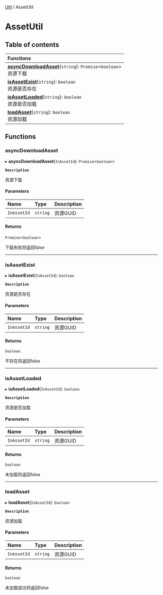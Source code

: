 [Util](Util.Util.md) / AssetUtil

# AssetUtil <Badge type="tip" text="Namespace" /> <Score text="AssetUtil" />

## Table of contents

| Functions |
| :-----|
| **[asyncDownloadAsset](Util.AssetUtil.md#asyncdownloadasset)**(`string`): `Promise`<`boolean`\> <br> 资源下载|
| **[isAssetExist](Util.AssetUtil.md#isassetexist)**(`string`): `boolean` <br> 资源是否存在|
| **[isAssetLoaded](Util.AssetUtil.md#isassetloaded)**(`string`): `boolean` <br> 资源是否加载|
| **[loadAsset](Util.AssetUtil.md#loadasset)**(`string`): `boolean` <br> 资源加载|

## Functions

### asyncDownloadAsset <Score text="asyncDownloadAsset" /> 

▸ **asyncDownloadAsset**(`InAssetId`): `Promise`<`boolean`\> <Badge type="tip" text="other" />

**`Description`**

资源下载


#### Parameters

| Name | Type | Description |
| :------ | :------ | :------ |
| `InAssetId` | `string` | 资源GUID |

#### Returns

`Promise`<`boolean`\>

下载失败将返回false

___

### isAssetExist <Score text="isAssetExist" /> 

▸ **isAssetExist**(`InAssetId`): `boolean` <Badge type="tip" text="other" />

**`Description`**

资源是否存在


#### Parameters

| Name | Type | Description |
| :------ | :------ | :------ |
| `InAssetId` | `string` | 资源GUID |

#### Returns

`boolean`

不存在将返回false

___

### isAssetLoaded <Score text="isAssetLoaded" /> 

▸ **isAssetLoaded**(`InAssetId`): `boolean` <Badge type="tip" text="other" />

**`Description`**

资源是否加载


#### Parameters

| Name | Type | Description |
| :------ | :------ | :------ |
| `InAssetId` | `string` | 资源GUID |

#### Returns

`boolean`

未加载将返回false

___

### loadAsset <Score text="loadAsset" /> 

▸ **loadAsset**(`InAssetId`): `boolean` <Badge type="tip" text="other" />

**`Description`**

资源加载


#### Parameters

| Name | Type | Description |
| :------ | :------ | :------ |
| `InAssetId` | `string` | 资源GUID |

#### Returns

`boolean`

未加载成功将返回false
